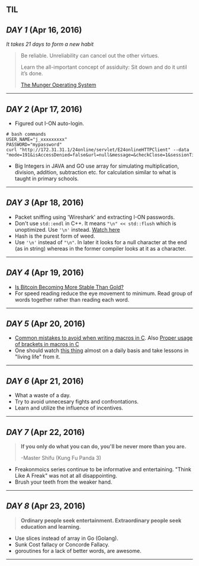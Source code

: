 **TIL**
----------

***DAY 1*** (Apr 16, 2016)
-
*It takes 21 days to form a new habit*

> Be reliable. Unreliability can cancel out the other virtues.
> 
> Learn the all-important concept of assiduity: Sit down and do it until it’s done.
>  
>  [The Munger Operating System](https://www.farnamstreetblog.com/2016/04/munger-operating-system/?utm_source=pocket&utm_medium=email&utm_campaign=pockethits)


----------

***DAY 2*** (Apr 17, 2016)
-
* Figured out I-ON auto-login.
```shell
# bash commands 
USER_NAME="j_xxxxxxxxx"
PASSWORD="mypassword"
curl "http://172.31.31.1/24online/servlet/E24onlineHTTPClient" --data "mode=191&isAccessDenied=false&url=null&message=&checkClose=1&sessionTimeout=-1&guestmsgreq=false&logintype=2&orgSessionTimeout=-1&chrome=-1&alerttime=null&timeout=-1&popupalert=0&dtold=0&mac=ec%3A30%3A91%3Aa2%3A84%3Ac7&servername=172.31.31.1&username=$USER_NAME&password=$PASSWORD&loginotp=false&logincaptcha=false&registeruserotp=false&registercaptcha=false"
```
* Big Integers in JAVA and GO use array for simulating multiplication, division, addition, subtraction etc. for calculation similar to what is taught in primary schools.

----------

***DAY 3*** (Apr 18, 2016)
-

* Packet sniffing using 'Wireshark' and extracting I-ON passwords.
* Don't use ``std::endl`` in C++. It means ``"\n" << std::flush`` which is unoptimized. Use ``'\n'`` instead.
[Watch here](https://www.youtube.com/watch?v=GMqQOEZYVJQ)
* Hash is the purest form of weed.
* Use ``'\n'`` instead of ``"\n"``. In later it looks for a null character at the end (as in string) whereas in the former compiler looks at it as a character.

--------

***DAY 4*** (Apr 19, 2016)
-

* [Is Bitcoin Becoming More Stable Than Gold?](http://blogs.wsj.com/moneybeat/2016/04/19/is-bitcoin-becoming-more-stable-than-gold/)
* For speed reading reduce the eye movement to minimum. Read group of words together rather than reading each word.

--------

***DAY 5*** (Apr 20, 2016)
-

* [Common mistakes to avoid when writing macros in C](http://www.commonsense4commonpeople.net/2008/11/tips-on-writing-c-macros.html). Also [Proper usage of brackets in macros in C](http://stackoverflow.com/questions/10820340/the-need-for-parentheses-in-macros-in-c)
* One should watch [this thing](https://www.youtube.com/watch?v=ji5_MqicxSo) almost on a daily basis and take lessons in "living life" from it.

--------

***DAY 6*** (Apr 21, 2016)
-

* What a waste of a day.
* Try to avoid unnecesary fights and confrontations.
* Learn and utilize the influence of incentives.

--------

***DAY 7*** (Apr 22, 2016)
-

> **If you only do what you can do, you'll be never more than you are.**
>  
>  -Master Shifu (Kung Fu Panda 3)

* Freakonmoics series continue to be informative and entertaining. "Think Like A Freak" was not at all disappointing.
* Brush your teeth from the weaker hand.

--------

***DAY 8*** (Apr 23, 2016)
-

> **Ordinary people seek entertainment. Extraordinary people seek education and learning.**

* Use slices instead of array in Go (Golang).
* Sunk Cost fallacy or Concorde Fallacy.
* goroutines for a lack of better words, are awesome.

--------
